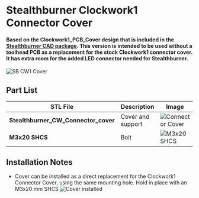 # Stealthburner Clockwork1 Connector Cover

#### Based on the Clockwork1_PCB_Cover design that is included in the [Stealthburner CAD package](https://github.com/VoronDesign/Voron-Stealthburner).  This version is intended to be used without a toolhead PCB as a replacement for the stock Clockwork1 connector cover.  It has extra room for the added LED connector needed for Stealthburner.

![SB CW1 Cover]()


## Part List
| STL File | Description | Image |
| --- | --- | --- |
| **Stealthburner_CW_Connector_cover** | Cover and support | ![Connector Cover]() |
| **M3x20 SHCS** | Bolt | ![M3x20 SHCS]() |

## Installation Notes
* Cover can be installed as a direct replacement for the Clockwork1 Connector Cover, using the same mounting hole.  Hold in place with an M3x20 mm SHCS ![Cover installed]()
